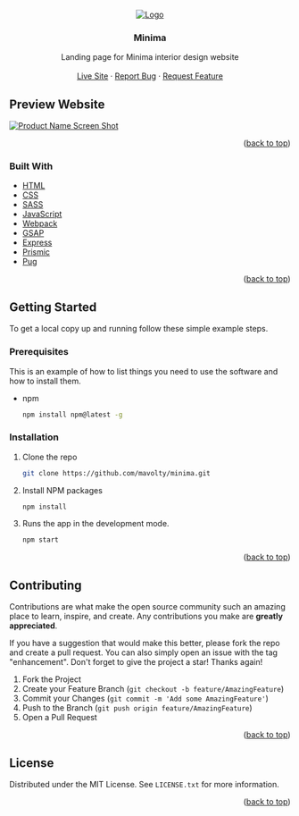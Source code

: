 <div id="top"></div>

<!-- PROJECT LOGO -->
<br />
<div align="center">
  <a href="https://github.com/mavolty/minima">
    <img src="https://images.prismic.io/minima-interior/bd31c79f-b086-4754-aaf4-c1ec3156a8aa_logo.png?auto=compress,formatg" alt="Logo">
  </a>

<h3 align="center">Minima</h3>

  <p align="center">
    Landing page for Minima interior design website
    <br />
    <br />
    <a href="https://minima-interior.herokuapp.com/">Live Site</a>
    ·
    <a href="https://github.com/mavolty/minima/issues">Report Bug</a>
    ·
    <a href="https://github.com/mavolty/minima/issues">Request Feature</a>
  </p>
</div>

<!-- Preview Website -->
## Preview Website

[![Product Name Screen Shot][product-screenshot]](https://minima-interior.herokuapp.com/)

<p align="right">(<a href="#top">back to top</a>)</p>

### Built With

* [HTML](https://html.spec.whatwg.org/multipage/xhtml.html)
* [CSS](https://developer.mozilla.org/en-US/docs/Web/CSS)
* [SASS](https://sass-lang.com/)
* [JavaScript](https://javascript.info/)
* [Webpack](https://webpack.js.org/)
* [GSAP](https://greensock.com/gsap/)
* [Express](https://expressjs.com/)
* [Prismic](https://prismic.io/)
* [Pug](https://pugjs.org/)

<p align="right">(<a href="#top">back to top</a>)</p>

<!-- GETTING STARTED -->
## Getting Started

To get a local copy up and running follow these simple example steps.

### Prerequisites

This is an example of how to list things you need to use the software and how to install them.
* npm

  ```sh
  npm install npm@latest -g
  ```

### Installation

1. Clone the repo

   ```sh
   git clone https://github.com/mavolty/minima.git
   ```
   
2. Install NPM packages

   ```sh
   npm install
   ```
   
3. Runs the app in the development mode.

   ```js
   npm start
   ```

<p align="right">(<a href="#top">back to top</a>)</p>

<!-- CONTRIBUTING -->
## Contributing

Contributions are what make the open source community such an amazing place to learn, inspire, and create. Any contributions you make are **greatly appreciated**.

If you have a suggestion that would make this better, please fork the repo and create a pull request. You can also simply open an issue with the tag "enhancement".
Don't forget to give the project a star! Thanks again!

1. Fork the Project
2. Create your Feature Branch (`git checkout -b feature/AmazingFeature`)
3. Commit your Changes (`git commit -m 'Add some AmazingFeature'`)
4. Push to the Branch (`git push origin feature/AmazingFeature`)
5. Open a Pull Request

<p align="right">(<a href="#top">back to top</a>)</p>

<!-- LICENSE -->
## License

Distributed under the MIT License. See `LICENSE.txt` for more information.

<p align="right">(<a href="#top">back to top</a>)</p>

<!-- MARKDOWN LINKS & IMAGES -->
<!-- https://www.markdownguide.org/basic-syntax/#reference-style-links -->
[product-screenshot]: https://awesomescreenshot.s3.amazonaws.com/image/2851424/19851267-4319c6d17fd148636e896a88a34b8bbd.png?X-Amz-Algorithm=AWS4-HMAC-SHA256&X-Amz-Credential=AKIAJSCJQ2NM3XLFPVKA%2F20220110%2Fus-east-1%2Fs3%2Faws4_request&X-Amz-Date=20220110T133427Z&X-Amz-Expires=28800&X-Amz-SignedHeaders=host&X-Amz-Signature=a9b1ddb68da1ca787389c07a2d2b3540f5018894e1296a20964c9855ed7036c6
